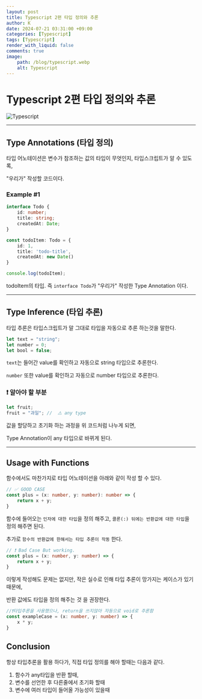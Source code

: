 ```yaml
---
layout: post
title: Typescript 2편 타입 정의와 추론
author: K
date: 2024-07-21 03:31:00 +09:00
categories: [Typescript]
tags: [Typescript]
render_with_liquid: false
comments: true
image: 
    path: /blog/typescript.webp
    alt: Typescript
---
```



# Typescript 2편 타입 정의와 추론

![Typescript](blog/typescript.webp)

---

## Type Annotations (타입 정의)

타입 어노테이션은 변수가 참조하는 값의 타입이 무엇인지, 타입스크립트가 알 수 있도록,

"우리가" 작성할 코드이다.


### Example #1 

```typescript
interface Todo {
    id: number;
    title: string;
    createdAt: Date;
}

const todoItem: Todo = {
    id: 1,
    title: 'todo-title',
    createdAt: new Date()
}

console.log(todoItem);
```

todoItem의 타입. 즉 `interface Todo`가 "우리가" 작성한 Type Annotation 이다.

---


## Type Inference (타입 추론)

타입 추론은 타입스크립트가 말 그대로 타입을 자동으로 추론 하는것을 말한다.

```typescript
let text = "string";
let number = 0;
let bool = false;
```

`text`는 들어간 value를 확인하고 자동으로 string 타입으로 추론한다.

`number` 또한 value를 확인하고 자동으로 number 타입으로 추론한다.


### ❗ 알아야 할 부분

```typescript
let fruit;
fruit = "과일"; //  ⚠️ any type
```

값을 할당하고 초기화 하는 과정을 위 코드처럼 나누게 되면,

Type Annotation이 any 타입으로 바뀌게 된다.

---

## Usage with Functions

함수에서도 마찬가지로 타입 어노테이션을 아래와 같이 작성 할 수 있다.

```typescript
// ✅ GOOD CASE 
const plus = (x: number, y: number): number => {
    return x + y;
}
```

함수에 들어오는 `인자에 대한 타입`을 정의 해주고, `콜론(:) 뒤에는 반환값에 대한 타입`을 정의 해주면 된다.

추가로 `함수의 반환값에 한해서는 타입 추론이 작동` 한다.

```typescript
// ❗️ Bad Case But working.
const plus = (x: number, y: number) => {
	return x + y;
}
```
이렇게 작성해도 문제는 없지만, 작은 실수로 인해 타입 추론이 망가지는 케이스가 있기 때문에,

반환 값에도 타입을 정의 해주는 것 을 권장한다.

```typescript
//❗️타입추론을 사용했으나, return을 쓰지않아 자동으로 void로 추론함
const exampleCase = (x: number, y: number) => {
	x * y;
}
```


## Conclusion

항상 타입추론을 활용 하다가, 직접 타입 정의를 해야 할때는 다음과 같다.

1. 함수가 any타입을 반환 할때,
2. 변수를 선언한 후 다른줄에서 초기화 할때
3. 변수에 여러 타입이 들어올 가능성이 있을때


